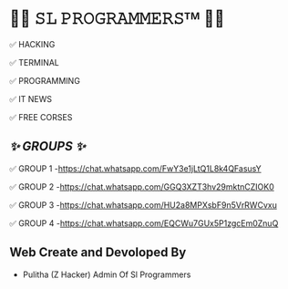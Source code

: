 # ______________🏴‍☠ 𝚂𝙻 𝙿𝚁𝙾𝙶𝚁𝙰𝙼𝙼𝙴𝚁𝚂ᵀᴹ 🏴‍☠______________

✅ HACKING 

✅ TERMINAL 

✅ PROGRAMMING 

✅ IT NEWS 

✅ FREE CORSES 

## _________________✨ GROUPS ✨_________________

✅ GROUP 1  -https://chat.whatsapp.com/FwY3e1jLtQ1L8k4QFasusY

✅ GROUP 2  -https://chat.whatsapp.com/GGQ3XZT3hv29mktnCZIOK0

✅ GROUP 3  -https://chat.whatsapp.com/HU2a8MPXsbF9n5VrRWCvxu

✅ GROUP 4  -https://chat.whatsapp.com/EQCWu7GUx5P1zgcEm0ZnuQ


## Web Create and Devoloped By 


* Pulitha (Z Hacker) Admin Of Sl Programmers
